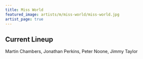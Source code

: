 ```yaml
---
title: Miss World
featured_image: artists/m/miss-world/miss-world.jpg
artist_page: true
---
```

## Current Lineup

Martin Chambers, Jonathan Perkins, Peter Noone, Jimmy Taylor

